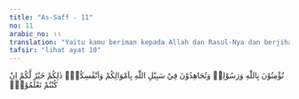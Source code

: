 ```yaml
---
title: "As-Saff - 11"
no: 11
arabic_no: ١١
translation: "Yaitu kamu beriman kepada Allah dan Rasul-Nya dan berjihad di jalan Allah dengan harta dan jiwamu. Itulah yang lebih baik bagi kamu jika kamu mengetahui,"
tafsir: "lihat ayat 10"
---
```


تُؤْمِنُوْنَ بِاللّٰهِ وَرَسُوْلِهٖ وَتُجَاهِدُوْنَ فِيْ سَبِيْلِ اللّٰهِ بِاَمْوَالِكُمْ وَاَنْفُسِكُمْۗ ذٰلِكُمْ خَيْرٌ لَّكُمْ اِنْ كُنْتُمْ تَعْلَمُوْنَۙ 
